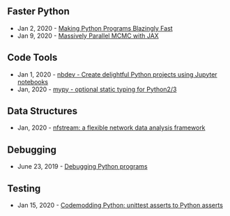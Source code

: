 ## Faster Python
- Jan 2, 2020 - [Making Python Programs Blazingly Fast](https://martinheinz.dev/blog/13)
- Jan 9, 2020 - [Massively Parallel MCMC with JAX](https://rlouf.github.io/post/jax-random-walk-metropolis/)


## Code Tools
- Jan 1, 2020 - [nbdev - Create delightful Python projects using Jupyter notebooks](https://github.com/fastai/nbdev)
- Jan, 2020 - [mypy - optional static typing for Python2/3](https://github.com/python/mypy)

## Data Structures 
- Jan, 2020 - [nfstream: a flexible network data analysis framework](https://github.com/aouinizied/nfstream)

## Debugging
- June 23, 2019 - [Debugging Python programs](https://stribny.name/blog/2019/06/debugging-python-programs)

## Testing
- Jan 15, 2020 - [Codemodding Python: unittest asserts to Python asserts](https://medium.com/kolonial-no-product-tech/codemodding-python-unittest-asserts-to-python-asserts-dbf4d1da8c0)
